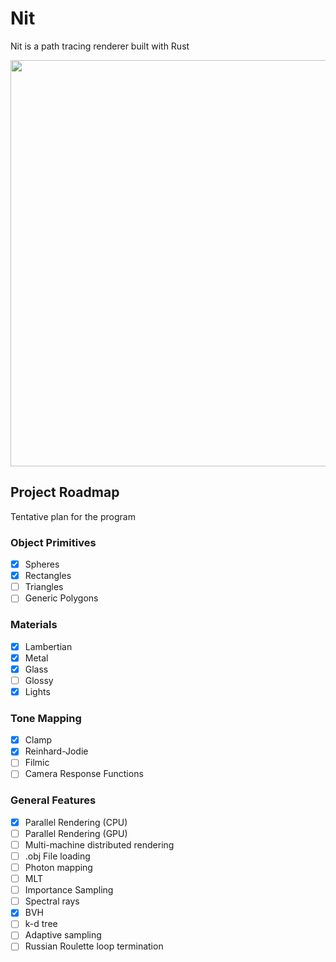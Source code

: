 # Nit

Nit is a path tracing renderer built with Rust

<p align="center">
<img width="650" height="650" src="https://i.imgur.com/lXpQpBU.png"/>
</p>

## Project Roadmap

Tentative plan for the program

### Object Primitives
- [x] Spheres
- [x] Rectangles
- [ ] Triangles
- [ ] Generic Polygons

### Materials
- [x] Lambertian
- [x] Metal
- [x] Glass
- [ ] Glossy
- [x] Lights

### Tone Mapping
- [x] Clamp
- [x] Reinhard-Jodie
- [ ] Filmic
- [ ] Camera Response Functions

### General Features
- [x] Parallel Rendering (CPU)
- [ ] Parallel Rendering (GPU)
- [ ] Multi-machine distributed rendering
- [ ] .obj File loading
- [ ] Photon mapping
- [ ] MLT
- [ ] Importance Sampling
- [ ] Spectral rays
- [x] BVH
- [ ] k-d tree
- [ ] Adaptive sampling
- [ ] Russian Roulette loop termination
